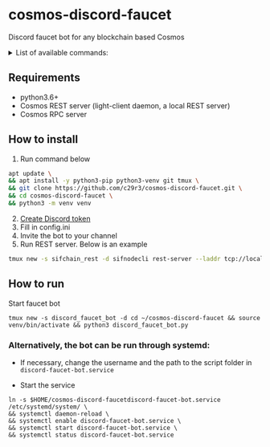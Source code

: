 # cosmos-discord-faucet
Discord faucet bot for any blockchain based Cosmos  


<details>
  <summary>List of available commands:</summary>

1. Request coins through the faucet  
`$request sif1lj3rsayj4xtrhp2e3elv4nf7lazxty272zqegr`

Transaction status explanation:  
✅ - mean bot send transaction to your address

2. Displays the current status of the node where faucet is running  
`$faucet_status`

3. Show tap address  
`$faucet_address` or `$tap_address`

4. Show transaction information for a specific transaction ID  
`$tx_info 009CEA347EAFD795E8B10088D18156BC15F24362416BEEF1073BFDFD936E19B0`

5. Show address balance  
`$balance sif1lj3rsayj4xtrhp2e3elv4nf7lazxty272zqegr`  

</details>  


## Requirements
- python3.6+  
- Cosmos REST server (light-client daemon, a local REST server)  
- Cosmos RPC server  

## How to install  
1. Run command below  
```bash
apt update \
&& apt install -y python3-pip python3-venv git tmux \
&& git clone https://github.com/c29r3/cosmos-discord-faucet.git \
&& cd cosmos-discord-faucet \
&& python3 -m venv venv
```
2. [Create Discord token](https://github.com/reactiflux/discord-irc/wiki/Creating-a-discord-bot-&-getting-a-token)  
3. Fill in config.ini  
4. Invite the bot to your channel  
5. Run REST server. Below is an example  
```bash
tmux new -s sifchain_rest -d sifnodecli rest-server --laddr tcp://localhost:1317 --node tcp://localhost:26657 --chain-id monkey-bars
```  


## How to run  
Start faucet bot  
```
tmux new -s discord_faucet_bot -d cd ~/cosmos-discord-faucet && source venv/bin/activate && python3 discord_faucet_bot.py
```  
  
### Alternatively, the bot can be run through systemd:  
- If necessary, change the username and the path to the script folder in `discord-faucet-bot.service`  

- Start the service  
```
ln -s $HOME/cosmos-discord-faucetdiscord-faucet-bot.service /etc/systemd/system/ \
&& systemctl daemon-reload \
&& systemctl enable discord-faucet-bot.service \
&& systemctl start discord-faucet-bot.service \
&& systemctl status discord-faucet-bot.service
```  

